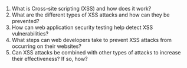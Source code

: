 

1. What is Cross-site scripting (XSS) and how does it work? 
2. What are the different types of XSS attacks and how can they be prevented? 
3. How can web application security testing help detect XSS vulnerabilities? 
4. What steps can web developers take to prevent XSS attacks from occurring on their websites? 
5. Can XSS attacks be combined with other types of attacks to increase their effectiveness? If so, how?